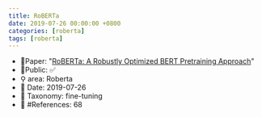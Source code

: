 ```yaml
---
title: RoBERTa
date: 2019-07-26 00:00:00 +0800
categories: [roberta]
tags: [roberta]
---
```


- 📙Paper: "[RoBERTa: A Robustly Optimized BERT Pretraining Approach](https://www.semanticscholar.org/paper/RoBERTa%3A-A-Robustly-Optimized-BERT-Pretraining-Liu-Ott/077f8329a7b6fa3b7c877a57b81eb6c18b5f87de)"
- 🔑Public: ✅
- ⚲ area: Roberta
- 📅 Date: 2019-07-26
- 🔎 Taxonomy: fine-tuning
- 📝 #References: 68
